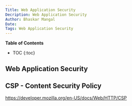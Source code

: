 ```yaml
---
Title: Web Application Security
Decription: Web Application Security
Author: Bhaskar Mangal
Date: 
Tags: Web Application Security
---
```


**Table of Contents**
* TOC
{:toc}


## Web Application Security

## CSP - Content Security Policy
https://developer.mozilla.org/en-US/docs/Web/HTTP/CSP